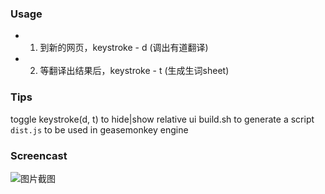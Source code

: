 ### Usage
- 1. 到新的网页，keystroke - d (调出有道翻译)
- 2. 等翻译出结果后，keystroke - t (生成生词sheet)

### Tips
toggle keystroke(d, t) to hide|show relative ui
build.sh to generate a script `dist.js` to be used in geasemonkey engine

### Screencast
![图片截图](http://img.wdjimg.com/who/siva/vocabulary-script-demo1.png)
